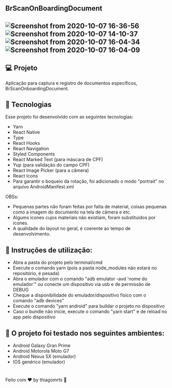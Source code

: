 ## BrScanOnBoardingDocument

## ![Screenshot from 2020-10-07 16-36-56](https://user-images.githubusercontent.com/57572762/95391571-468a9980-08c5-11eb-94dc-868300113e40.png) ![Screenshot from 2020-10-07 14-10-37](https://user-images.githubusercontent.com/57572762/95391622-5bffc380-08c5-11eb-8ef3-9465f00220d9.png) ![Screenshot from 2020-10-07 16-04-34](https://user-images.githubusercontent.com/57572762/95391673-776ace80-08c5-11eb-8297-cc2a382c0b04.png) ![Screenshot from 2020-10-07 16-04-09](https://user-images.githubusercontent.com/57572762/95391708-88b3db00-08c5-11eb-9b11-1b16f11f34a0.png)


## :computer: Projeto

Aplicação para captura e registro de documentos específicos, BrScanOnboardingDocument.

## :rocket: Tecnologias

Esse projeto foi desenvolvido com as seguintes tecnologias:
 
 - Yarn
 - React Native
 - Type
 - React Hooks
 - React Navigation
 - Styled Components
 - React Marked Text (para máscara de CPF)
 - Yup (para validação do campo CPF)
 - React Image Picker (para a câmera)
 - React Icons
 - Para garantir o boqueio da rotação, foi adicionado o modo "portrait" no arquivo AndroidManifest.xml
  
OBSs:

 - Pequenas partes não foram feitas por falta de material, coisas pequenas como a imagem do documento na tela de câmera e etc.
 - Algums ícones cujos materiais não existiam, foram substituidos por ícones.
 - A qualidade do layout no geral, é coerente ao tempo de desenvolvimento.

## :thinking:  Instruções de utilização:

 - Abra a pasta do projeto pelo terminal/cmd
 - Execute o comando yarn (pois a pasta node_modules não estará no repositório, é pesada)
 - Abra o emulador com o comando "adb emulator -avd 'nome do emulador'" ou conecte um dispositivo via usb e de permissão de DEBUG
 - Cheque a disponibilidade do emulador/dispositivo físico com o comando "adb devices"
 - Execute o comando "yarn android" para buildar o projeto no dispositivo
 - Caso o bundle não inicie, execute o comando "yarn start" e de reload no app pelo dispositivo

## :rocket: O projeto foi testado nos seguintes ambientes:

 - Android Galaxy Gran Prime
 - Android Motorola Moto G7
 - Android Nexus 5X (emulador)
 - IOS genérico (emulador)

#
Feito com :hearts: by thiagomrts :wave:
